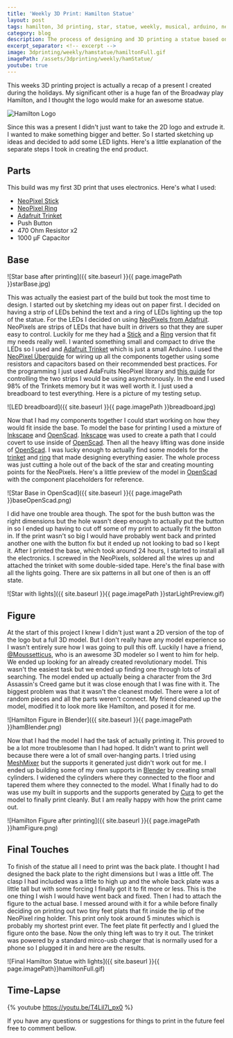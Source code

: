 ```yaml
---
title: 'Weekly 3D Print: Hamilton Statue'
layout: post
tags: hamilton, 3d printing, star, statue, weekly, musical, arduino, neopixel
category: blog
description: The process of designing and 3D printing a statue based on the musical Hamilton with an Arduino and NeoPixel lights.
excerpt_separator: <!-- excerpt -->
image: 3dprinting/weekly/hamstatue/hamiltonFull.gif
imagePath: /assets/3dprinting/weekly/hamStatue/
youtube: true
---
```


This weeks 3D printing project is actually a recap of a present I created during the holidays. My significant other is a huge fan of the Broadway play Hamilton, and I thought the logo would make for an awesome statue. <!-- excerpt -->

![Hamilton Logo](https://cfmedia.deadline.com/2015/03/screen-shot-2015-03-03-at-5-19-04-pm.png?w=599)

Since this was a present I didn't just want to take the 2D logo and extrude it. I wanted to make something bigger and better. So I started sketching up ideas and decided to add some LED lights. Here's a little explanation of the separate steps I took in creating the end product.

## Parts

This build was my first 3D print that uses electronics. Here's what I used:

* [NeoPixel Stick][neoPixelStrip]
* [NeoPixel Ring][neoPixelRing]
* [Adafruit Trinket][trinket]
* Push Button
* 470 Ohm Resistor x2
* 1000 µF Capacitor

## Base

![Star base after printing]({{ site.baseurl }}{{ page.imagePath }}starBase.jpg)

This was actually the easiest part of the build but took the most time to design. I started out by sketching my ideas out on paper first. I decided on having a strip of LEDs behind the text and a ring of LEDs lighting up the top of the statue. For the LEDs I decided on using [NeoPixels from Adafruit](https://www.adafruit.com/category/168). NeoPixels are strips of LEDs that have built in drivers so that they are super easy to control. Luckily for me they had a [Stick][neoPixelStrip] and a [Ring][neoPixelRing] version that fit my needs really well. I wanted something small and compact to drive the LEDs so I used and [Adafruit Trinket][trinket] which is just a small Arduino. I used the [NeoPixel Überguide](https://learn.adafruit.com/adafruit-neopixel-uberguide/overview) for wiring up all the components together using some resistors and capacitors based on their recommended best practices. For the programming I just used AdaFruits NeoPixel library and [this guide](https://learn.adafruit.com/multi-tasking-the-arduino-part-3/overview) for controlling the two strips I would be using asynchronously. In the end I used 98% of the Trinkets memory but it was well worth it. I just used a breadboard to test everything. Here is a picture of my testing setup.

![LED breadboard]({{ site.baseurl }}{{ page.imagePath }}breadboard.jpg)

Now that I had my components together I could start working on how they would fit inside the base. To model the base for printing I used a mixture of [Inkscape][Inkscape] and [OpenScad][OpenScad]. [Inkscape][Inkscape] was used to create a path that I could covert to use inside of [OpenScad][OpenScad]. Then all the heavy lifting was done inside of [OpenScad]. I was lucky enough to actually find some models for the [trinket][trinketModel] and [ring][ringModel] that made designing everything easier. The whole process was just cutting a hole out of the back of the star and creating mounting points for the NeoPixels. Here's a little preview of the model in [OpenScad][OpenScad] with the component placeholders for reference.

![Star Base in OpenScad]({{ site.baseurl }}{{ page.imagePath }}baseOpenScad.png)

I did have one trouble area though. The spot for the bush button was the right dimensions but the hole wasn't deep enough to actually put the button in so I ended up having to cut off some of my print to actually fit the button in. If the print wasn't so big I would have probably went back and printed another one with the button fix but it ended up not looking to bad so I kept it. After I printed the base, which took around 24 hours, I started to install all the electronics. I screwed in the NeoPixels, soldered all the wires up and attached the trinket with some double-sided tape. Here's the final base with all the lights going. There are six patterns in all but one of then is an off state.

![Star with lights]({{ site.baseurl }}{{ page.imagePath }}starLightPreview.gif)

## Figure

At the start of this project I knew I didn't just want a 2D version of the top of the logo but a full 3D model. But I don't really have any model experience so I wasn't entirely sure how I was going to pull this off. Luckily I have a friend, [@Moussetticus](https://twitter.com/Moussetticus), who is an awesome 3D modeler so I went to him for help. We ended up looking for an already created revolutionary model. This wasn't the easiest task but we ended up finding one through lots of searching. The model ended up actually being a character from the 3rd Assassin's Creed game but it was close enough that I was fine with it. The biggest problem was that it wasn't the cleanest model. There were a lot of random pieces and all the parts weren't connect. My friend cleaned up the model, modified it to look more like Hamilton, and posed it for me.

![Hamilton Figure in Blender]({{ site.baseurl }}{{ page.imagePath }}hamBlender.png)

Now that I had the model I had the task of actually printing it. This proved to be a lot more troublesome than I had hoped. It didn't want to print well because there were a lot of small over-hanging parts. I tried using [MeshMixer][MeshMixer] but the supports it generated just didn't work out for me. I ended up building some of my own supports in [Blender][Blender] by creating small cylinders. I widened the cylinders where they connected to the floor and tapered them where they connected to the model. What I finally had to do was use my built in supports and the supports generated by [Cura][cura] to get the model to finally print cleanly. But I am really happy with how the print came out.

![Hamilton Figure after printing]({{ site.baseurl }}{{ page.imagePath }}hamFigure.png)

## Final Touches

To finish of the statue all I need to print was the back plate. I thought I had designed the back plate to the right dimensions but I was a little off. The clasp I had included was a little to high up and the whole back plate was a little tall but with some forcing I finally got it to fit more or less. This is the one thing I wish I would have went back and fixed. Then I had to attach the figure to the actual base. I messed around with it for a while before finally deciding on printing out two tiny feet plats that fit inside the lip of the NeoPixel ring holder. This print only took around 5 minutes which is probably my shortest print ever. The feet plate fit perfectly and I glued the figure onto the base. Now the only thing left was to try it out. The trinket was powered by a standard mirco-usb charger that is normally used for a phone so I plugged it in and here are the results.

![Final Hamilton Statue with lights]({{ site.baseurl }}{{ page.imagePath}}hamiltonFull.gif)

## Time-Lapse

{% youtube https://youtu.be/T4Lil7l_px0 %}

If you have any questions or suggestions for things to print in the future feel free to comment bellow.

[neoPixelStrip]: https://www.adafruit.com/products/1426
[neoPixelRing]: https://www.adafruit.com/products/1643
[trinket]: https://www.adafruit.com/product/1501
[OpenScad]: http://www.openscad.org/
[Inkscape]: https://inkscape.org/en/
[trinketModel]: https://grabcad.com/library/3v-adafruit-trinket-w-soldered-jst-port-1
[ringModel]:https://grabcad.com/library/adafruit-neopixel-ring-12x-ws2812-rgb-leds-1
[MeshMixer]: http://www.meshmixer.com/
[Blender]: https://www.blender.org/
[cura]: https://ultimaker.com/en/products/cura-software
[timelapse]: https://youtu.be/T4Lil7l_px0
